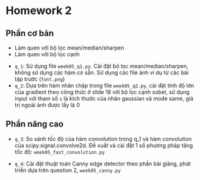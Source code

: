 # Homework 2

## Phần cơ bản

- Làm quen với bộ lọc mean/median/sharpen
- Làm quen với bộ lọc cạnh

* `q_1`: Sử dụng file `week05_q1.py`.
  Cài đặt bộ lọc mean/median/sharpen, không sử dụng các hàm có sẵn.
  Sử dụng các file ảnh ví dụ từ các bài tập trước (`font.png`)
* `q_2`: Dựa trên hàm nhân chập trong file `week05_q2.py`,
  cài đặt tính độ lớn của gradient theo công thức ở slide 18 với bộ lọc cạnh sobel,
  sử dụng input với tham số `s` là kích thước của nhân gaussian và mode same,
  giá trị ngoài ảnh được lấy là 0

## Phần nâng cao

- `q_3`: So sánh tốc độ của hàm convolution trong q_1 và hàm convolution của scipy.signal.convolve2d.
  Đề xuất và cài đặt 1 số phương pháp tăng tốc độ: `week05_fast_convolution.py`

- `q_4`: Cài đặt thuật toán Canny edge detector theo phần bài giảng,
  phát triển dựa trên question 2, `week05_canny.py`
